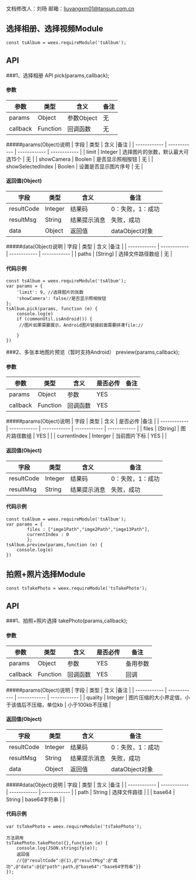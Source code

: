 文档修改人：刘旸
邮箱：liuyangxm01@tansun.com.cn
## 选择相册、选择视频Module
````
const tsAlbum = weex.requireModule('tsAlbum');
````
## API
###1、选择相册 API
pick(params,callback);
#### 参数

|  参数 | 类型  | 含义  |备注 |
| ------------ | ------------ | ------------ | ------------ |
| params  |  Object | 参数Object  |  无|
| callback  |  Function | 回调函数  |  无|

#####params(Object)说明
|  字段 | 类型  | 含义  |备注 |
| ------------ | ------------ | ------------ | ------------ |
|  limit  |  Integer | 选择图片的张数，默认最大可选15个  | 无 |
|  showCamera  |  Boolen | 是否显示照相按钮  | 无 |
|  showSelectedIndex  |  Boolen | 设置是否显示图片序号  | 无 |

#### 返回值(Object)
|  字段 | 类型  | 含义  |备注 |
| ------------ | ------------ | ------------ | ------------ |
| resultCode  | Integer  | 结果码  |   0：失败，1：成功|
| resultMsg  |  String | 结果提示消息  |  失败，成功 |
| data  | Object  | 返回值  | dataObject对象  |

#####data(Object)说明
|  字段 | 类型  | 含义  |备注 |
| ------------ | ------------ | ------------ | ------------ |
|  paths  | [String] | 选择文件路径数组  | 无 |

#### 代码示例
````
const tsAlbum = weex.requireModule('tsAlbum');
var params = {
	'limit': 9, //选择图片的张数
	'showCamera': false//是否显示照相按钮
};
tsAlbum.pick(params, function (e) {
	console.log(e)
	if (commonUtil.isAndroid()) {
     //图片如果需要展示，Android图片链接前面需要拼凑file://
	 
    }
})
````
###2、多张本地图片预览（暂时支持Android）
preview(params,callback);
#### 参数
|  参数 | 类型  | 含义  | 是否必传 |备注 |
| ------------ | ------------ | ------------ | ------------ | ------------ |
| params  |   Object | 参数  |  YES |  |
| callback  |  Function | 回调函数  | YES |   |

#####params(Object)说明
|  字段 | 类型  | 含义  | 是否必传 |备注 |
| ------------ | ------------ | ------------ | ------------ | ------------ |
|  files  |  [String] | 图片路径数组 | YES |  |
|  currentIndex |  Interger | 当前图片下标 | YES  |  |


#### 返回值(Object)
|  字段 | 类型  | 含义  |备注 |
| ------------ | ------------ | ------------ | ------------ |
| resultCode  | Integer  | 结果码  |   0：失败，1：成功|
| resultMsg  |  String | 结果提示消息  |  失败，成功 |


#### 代码示例
````
const tsAlbum = weex.requireModule('tsAlbum');
var params = {
		files : ["imge1Path","imge2Path","imge13Path"],
		currentIndex : 0
		};
tsAlbum.preview(params,function (e) {
	console.log(e)
})
````



## 拍照+照片选择Module
````
const tsTakePhoto = weex.requireModule('tsTakePhoto');
````
## API
###1、拍照+照片选择
takePhoto(params,callback);
#### 参数
|  参数 | 类型  | 含义  | 是否必传 |备注 |
| ------------ | ------------ | ------------ | ------------ | ------------ |
| params  |   Object | 参数  |  YES | 备用参数 |
| callback  |  Function | 回调函数  | YES |  回调 |

#####params(Object)说明
|  字段 | 类型  | 含义  |备注 |
| ------------ | ------------ | ------------ | ------------ |
|  quality  |  Integer | 图片压缩的大小界定值，小于该值后不压缩，单位kb  | 小于100kb不压缩 |

#### 返回值(Object)
|  字段 | 类型  | 含义  |备注 |
| ------------ | ------------ | ------------ | ------------ |
| resultCode  | Integer  | 结果码  |   0：失败，1：成功|
| resultMsg  |  String | 结果提示消息  |  失败，成功 |
| data  | Object  | 返回值  | dataObject对象  |

#####data(Object)说明
|  字段 | 类型  | 含义  |备注 |
| ------------ | ------------ | ------------ | ------------ |
|  path  | String | 选择文件路径  |  |
|  base64  | String | base64字符串  |  |

#### 代码示例
````
var tsTakePhoto = weex.requireModule('tsTakePhoto');

方法调用
tsTakePhoto.takePhoto({},function (e) {
    console.log(JSON.stringify(e));
    返回值
    //{@"resultCode":@(1),@"resultMsg":@"成功",@"data":@{@"path":path,@"base64":"base64字符串"}}
});

````
